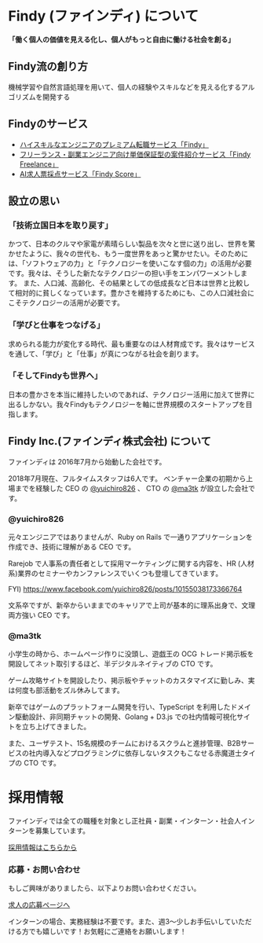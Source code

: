 # Findy (ファインディ) について
**「働く個人の価値を見える化し、個人がもっと自由に働ける社会を創る」**

## Findy流の創り方

機械学習や自然言語処理を用いて、個人の経験やスキルなどを見える化するアルゴリズムを開発する

## Findyのサービス
- [ハイスキルなエンジニアのプレミアム転職サービス「Findy」](https://findy-code.io/)
- [フリーランス・副業エンジニア向け単価保証型の案件紹介サービス「Findy Freelance」](https://freelance.findy-code.io/)
- [AI求人票採点サービス「Findy Score」](https://findy.us/)

## 設立の思い

### 「技術立国日本を取り戻す」
かつて、日本のクルマや家電が素晴らしい製品を次々と世に送り出し、世界を驚かせたように、我々の世代も、もう一度世界をあっと驚かせたい。そのためには、「ソフトウェアの力」と「テクノロジーを使いこなす個の力」の活用が必要です。我々は、そうした新たなテクノロジーの担い手をエンパワーメントします。
また、人口減、高齢化、その結果としての低成長など日本は世界と比較して相対的に貧しくなっています。豊かさを維持するためにも、この人口減社会にこそテクノロジーの活用が必要です。

### 「学びと仕事をつなげる」
求められる能力が変化する時代、最も重要なのは人材育成です。我々はサービスを通して、「学び」と「仕事」が真につながる社会を創ります。

### 「そしてFindyも世界へ」
日本の豊かさを本当に維持したいのであれば、テクノロジー活用に加えて世界に出るしかない。我々Findyもテクノロジーを軸に世界規模のスタートアップを目指します。

## Findy Inc.(ファインディ株式会社) について
ファインディは 2016年7月から始動した会社です。

2018年7月現在、フルタイムスタッフは6人です。
ベンチャー企業の初期から上場までを経験した CEO の [@yuichiro826](https://github.com/yuichiro826) 、 CTO の [@ma3tk](https://github.com/ma3tk) が設立した会社です。

### @yuichiro826
元々エンジニアではありませんが、Ruby on Rails で一通りアプリケーションを作成でき、技術に理解がある CEO です。

Rarejob で人事系の責任者として採用マーケティングに関する内容を、HR (人材系)業界のセミナーやカンファレンスでいくつも登壇してきています。

FYI) https://www.facebook.com/yuichiro826/posts/10155038173366764

文系卒ですが、新卒からいままでのキャリアで上司が基本的に理系出身で、文理両方強い CEO です。

### @ma3tk
小学生の時から、ホームページ作りに没頭し、遊戯王の OCG トレード掲示板を開設してネット取引するほど、半デジタルネイティブの CTO です。

ゲーム攻略サイトを開設したり、掲示板やチャットのカスタマイズに勤しみ、実は何度も部活動をズル休みしてます。

新卒ではゲームのプラットフォーム開発を行い、TypeScript を利用したドメイン駆動設計、非同期チャットの開発、Golang + D3.js での社内情報可視化サイトを立ち上げてきました。

また、ユーザテスト、15名規模のチームにおけるスクラムと進捗管理、B2Bサービスの社内導入などプログラミングに依存しないタスクもこなせる赤魔道士タイプの CTO です。

# 採用情報
ファインディでは全ての職種を対象とし正社員・副業・インターン・社会人インターンを募集しています。

[採用情報はこちらから](採用情報)

### 応募・お問い合わせ
もしご興味がありましたら、以下よりお問い合わせください。

[求人の応募ページへ](https://form.run/@findy-recruit)

インターンの場合、実務経験は不要です。また、週3〜少しお手伝いしていただける方でも嬉しいです！お気軽にご連絡をお願いします！
